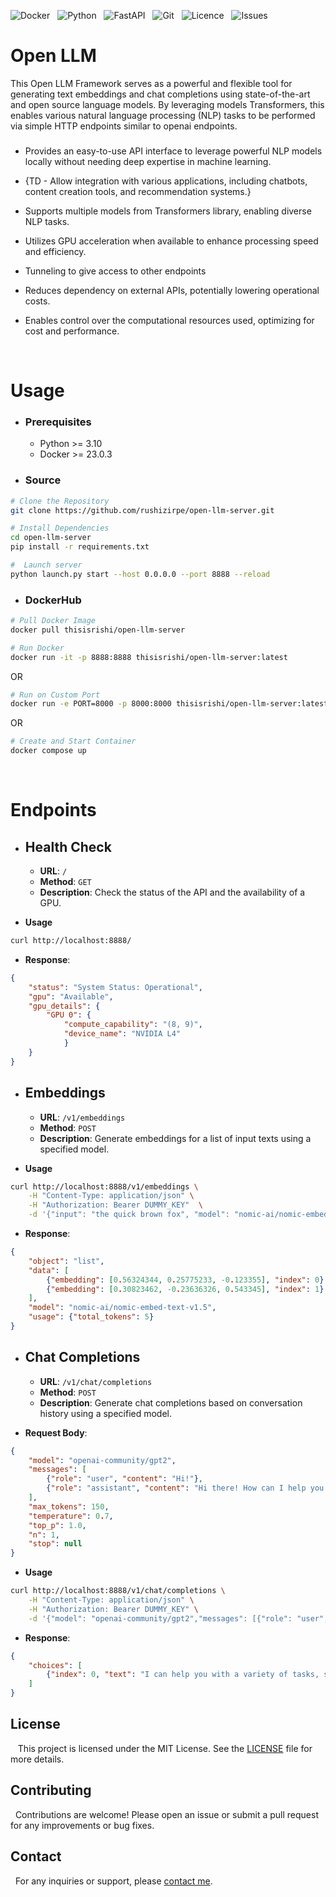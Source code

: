 

![Docker](https://img.shields.io/badge/Docker-ffffff?style=for-the-badge&logo=docker)&nbsp;&nbsp;
![Python](https://img.shields.io/badge/Python-3670A0?style=for-the-badge&logo=python&logoColor=ffdd54)&nbsp;&nbsp;
![FastAPI](https://img.shields.io/badge/FastAPI-005571?style=for-the-badge&logo=fastapi)&nbsp;&nbsp;
![Git](https://img.shields.io/badge/Git-grey?style=for-the-badge&logo=git)&nbsp;&nbsp;
![Licence](https://img.shields.io/github/license/rushizirpe/open-llm-server?style=for-the-badge&)&nbsp;&nbsp;
![Issues](https://img.shields.io/github/issues/rushizirpe/open-llm-server?style=for-the-badge&)&nbsp;&nbsp;

# Open LLM

This Open LLM Framework serves as a powerful and flexible tool for generating text embeddings and chat completions using state-of-the-art and open source language models. By leveraging models Transformers, this enables various natural language processing (NLP) tasks to be performed via simple HTTP endpoints similar to openai endpoints.


### 

- Provides an easy-to-use API interface to leverage powerful NLP models locally without needing deep expertise in machine learning.

- {TD - Allow integration with various applications, including chatbots, content creation tools, and recommendation systems.}
- Supports multiple models from Transformers library, enabling diverse NLP tasks.
- Utilizes GPU acceleration when available to enhance processing speed and efficiency.
- Tunneling to give access to other endpoints
- Reduces dependency on external APIs, potentially lowering operational costs.
- Enables control over the computational resources used, optimizing for cost and performance.

&zwj;

# **Usage**
- ### Prerequisites

    - Python >= 3.10
    - Docker >= 23.0.3

-  ### Source

```sh
# Clone the Repository
git clone https://github.com/rushizirpe/open-llm-server.git

# Install Dependencies
cd open-llm-server
pip install -r requirements.txt

#  Launch server
python launch.py start --host 0.0.0.0 --port 8888 --reload
```

-  ### DockerHub

```sh
# Pull Docker Image
docker pull thisisrishi/open-llm-server
```

```sh
# Run Docker
docker run -it -p 8888:8888 thisisrishi/open-llm-server:latest
```
OR
```sh
# Run on Custom Port
docker run -e PORT=8000 -p 8000:8000 thisisrishi/open-llm-server:latest
```
OR
```sh
# Create and Start Container
docker compose up
```
&zwj;
# **Endpoints**

- ## **Health Check**

    - **URL**: `/`
    - **Method**: `GET`
    - **Description**: Check the status of the API and the availability of a GPU.

- **Usage**
```sh
curl http://localhost:8888/
```
- **Response**:
```json
{
    "status": "System Status: Operational",
    "gpu": "Available",
    "gpu_details": {
        "GPU 0": {
            "compute_capability": "(8, 9)",
            "device_name": "NVIDIA L4"
            }
    }
}

```

- ## **Embeddings**

    - **URL**: `/v1/embeddings`
    - **Method**: `POST`
    - **Description**: Generate embeddings for a list of input texts using a specified model.

- **Usage**
```sh
curl http://localhost:8888/v1/embeddings \
    -H "Content-Type: application/json" \
    -H "Authorization: Bearer DUMMY_KEY"  \
    -d '{"input": "the quick brown fox", "model": "nomic-ai/nomic-embed-text-v1.5"}' 
```

- **Response**:
```json
{
    "object": "list",
    "data": [
        {"embedding": [0.56324344, 0.25775233, -0.123355], "index": 0},
        {"embedding": [0.30823462, -0.23636326, 0.543345], "index": 1}
    ],
    "model": "nomic-ai/nomic-embed-text-v1.5",
    "usage": {"total_tokens": 5}
}
```

- ## **Chat Completions**

    - **URL**: `/v1/chat/completions`
    - **Method**: `POST`
    - **Description**: Generate chat completions based on conversation history using a specified model.


- **Request Body**:
```json
{
    "model": "openai-community/gpt2",
    "messages": [
        {"role": "user", "content": "Hi!"},
        {"role": "assistant", "content": "Hi there! How can I help you today?"}
    ],
    "max_tokens": 150,
    "temperature": 0.7,
    "top_p": 1.0,
    "n": 1,
    "stop": null
}
```

- **Usage**
```sh
curl http://localhost:8888/v1/chat/completions \
    -H "Content-Type: application/json" \
    -H "Authorization: Bearer DUMMY_KEY" \
    -d '{"model": "openai-community/gpt2","messages": [{"role": "user", "content": "Hi!"}],"max_tokens": 150,"temperature": 0.7}'
```

- **Response**:
```json
{
    "choices": [
        {"index": 0, "text": "I can help you with a variety of tasks, such as ..."}
    ]
}
```

## License

&nbsp;&nbsp; This project is licensed under the MIT License. See the [LICENSE](LICENSE) file for more details.

## Contributing

&nbsp;&nbsp;Contributions are welcome! Please open an issue or submit a pull request for any improvements or bug fixes.

## Contact

&nbsp;&nbsp;For any inquiries or support, please [contact me](mailto:zirperishi@gmail.com).
